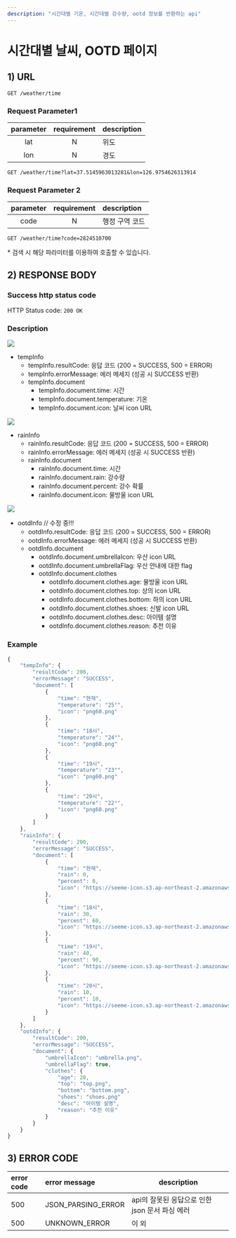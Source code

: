 ```yaml
---
description: "시간대별 기온, 시간대별 강수량, ootd 정보를 반환하는 api"
---
```


# 시간대별 날씨, OOTD 페이지

## 1\) URL

```text
GET /weather/time
```

### Request Parameter1

| parameter | requirement | description |
| :-------: | :---------: | :---------- |
|    lat    |      N      | 위도        |
|    lon    |      N      | 경도        |

```text
GET /weather/time?lat=37.5145963013281&lon=126.9754626313914
```

### Request Parameter 2

| parameter | requirement | description    |
| :-------: | :---------: | :------------- |
|   code    |      N      | 행정 구역 코드 |

```text
GET /weather/time?code=2824510700
```

\* 검색 시 해당 파라미터를 이용하여 호출할 수 있습니다.

## 2\) RESPONSE BODY

### Success http status code

HTTP Status code: `200 OK`

### Description

![](https://user-images.githubusercontent.com/68107000/124440085-31d82500-ddb5-11eb-9a1e-b9cc888a4380.png)

* tempInfo
  * tempInfo.resultCode: 응답 코드 (200 = SUCCESS, 500 = ERROR)
  * tempInfo.errorMessage: 에러 메세지 \(성공 시 SUCCESS 반환\)
  * tempInfo.document
    * tempInfo.document.time:  시간
    * tempInfo.document.temperature: 기온
    * tempInfo.document.icon: 날씨 icon URL

![](https://user-images.githubusercontent.com/68107000/124441433-a19adf80-ddb6-11eb-9d14-9d8736b524ba.png)

* rainInfo
  * rainInfo.resultCode: 응답 코드 (200 = SUCCESS, 500 = ERROR)
  * rainInfo.errorMessage: 에러 메세지 \(성공 시 SUCCESS 반환\)
  * rainInfo.document
    * rainInfo.document.time: 시간
    * rainInfo.document.rain: 강수량
    * rainInfo.document.percent: 강수 확률
    * rainInfo.document.icon: 물방울 icon URL

![](https://user-images.githubusercontent.com/68107000/126878184-4b724c1d-025c-4aef-9844-b02681fcc3ae.png)

* ootdInfo // 수정 중!!!
  * ootdInfo.resultCode: 응답 코드 (200 = SUCCESS, 500 = ERROR)
  * ootdInfo.errorMessage: 에러 메세지 \(성공 시 SUCCESS 반환\)
  * ootdInfo.document
    * ootdInfo.document.umbrellaIcon: 우산 icon URL
    * ootdInfo.document.umbrellaFlag: 우산 안내에 대한 flag
    * ootdInfo.document.clothes
      * ootdInfo.document.clothes.age: 물방울 icon URL
      * ootdInfo.document.clothes.top: 상의 icon URL
      * ootdInfo.document.clothes.bottom: 하의 icon URL
      * ootdInfo.document.clothes.shoes: 신발 icon URL
      * ootdInfo.document.clothes.desc: 아이템 설명
      * ootdInfo.document.clothes.reason: 추천 이유

### Example

```javascript
{
    "tempInfo": {
        "resultCode": 200,
        "errorMessage": "SUCCESS",
        "document": [
            {
                "time": "현재",
                "temperature": "25°",
                "icon": "png60.png"
            },
            {
                "time": "18시",
                "temperature": "24°",
                "icon": "png60.png"
            },
            {
                "time": "19시",
                "temperature": "23°",
                "icon": "png60.png"
            },
            {
                "time": "20시",
                "temperature": "22°",
                "icon": "png60.png"
            }
        ]
    },
    "rainInfo": {
        "resultCode": 200,
        "errorMessage": "SUCCESS",
        "document": [
            {
                "time": "현재",
                "rain": 0,
                "percent": 0,
                "icon": "https://seeme-icon.s3.ap-northeast-2.amazonaws.com/icon/weather/rain/0.png"
            },
            {
                "time": "18시",
                "rain": 30,
                "percent": 60,
                "icon": "https://seeme-icon.s3.ap-northeast-2.amazonaws.com/icon/weather/rain/60.png"
            },
            {
                "time": "19시",
                "rain": 40,
                "percent": 90,
                "icon": "https://seeme-icon.s3.ap-northeast-2.amazonaws.com/icon/weather/rain/90.png"
            },
            {
                "time": "20시",
                "rain": 10,
                "percent": 10,
                "icon": "https://seeme-icon.s3.ap-northeast-2.amazonaws.com/icon/weather/rain/10.png"
            }
        ]
    },
    "ootdInfo": {
        "resultCode": 200,
        "errorMessage": "SUCCESS",
        "document": {
            "umbrellaIcon": "umbrella.png",
            "umbrellaFlag": true,
            "clothes": {
                "age": 20,
                "top": "top.png",
                "bottom": "bottom.png",
                "shoes": "shoes.png"
                "desc": "아이템 설명",
                "reason": "추천 이유"
            }
        }
    }
}
```

## 3\) ERROR CODE

| error code | error message        | description                                    |
| :--------- | :------------------- | ---------------------------------------------- |
| 500        | JSON\_PARSING\_ERROR | api의 잘못된 응답으로 인한 json 문서 파싱 에러 |
| 500        | UNKNOWN_ERROR        | 이 외                                          |
